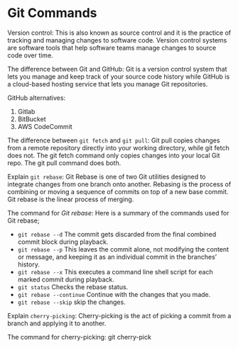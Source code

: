 # Git Commands

Version control: This is also known as source control and it is the practice of tracking and managing changes to software code. Version control systems are software tools that help software teams manage changes to source code over time.

The difference between Git and GitHub: Git is a version control system that lets you manage and keep track of your source code history while GitHub is a cloud-based hosting service that lets you manage Git repositories.

GitHub alternatives:

1. Gitlab
2. BitBucket
3. AWS CodeCommit

The difference between `git fetch` and `git pull`: Git pull copies changes from a remote repository directly into your working directory, while git fetch does not. The git fetch command only copies changes into your local Git repo. The git pull command does both.

Explain `git rebase`: Git Rebase is one of two Git utilities designed to integrate changes from one branch onto another. Rebasing is the process of combining or moving a sequence of commits on top of a new base commit. Git rebase is the linear process of merging.

The command for _Git rebase_:
Here is a summary of the commands used for Git rebase;

- `git rebase --d` The commit gets discarded from the final combined commit block during playback.
- `git rebase --p` This leaves the commit alone, not modifying the content or message, and keeping it as an individual commit in the branches’ history.
- `git rebase --x` This executes a command line shell script for each marked commit during playback.
- `git status` Checks the rebase status.
- `git rebase --continue` Continue with the changes that you made.
- `git rebase --skip` skip the changes.

Explain `cherry-picking`: Cherry-picking is the act of picking a commit from a branch and applying it to another.

The command for cherry-picking: git cherry-pick <commit-hash>
